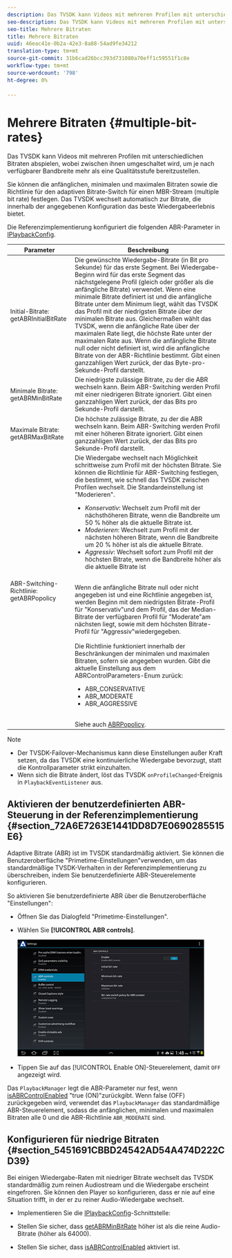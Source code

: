 ```yaml
---
description: Das TVSDK kann Videos mit mehreren Profilen mit unterschiedlichen Bitraten abspielen, wobei zwischen ihnen umgeschaltet wird, um je nach verfügbarer Bandbreite mehr als eine Qualitätsstufe bereitzustellen.
seo-description: Das TVSDK kann Videos mit mehreren Profilen mit unterschiedlichen Bitraten abspielen, wobei zwischen ihnen umgeschaltet wird, um je nach verfügbarer Bandbreite mehr als eine Qualitätsstufe bereitzustellen.
seo-title: Mehrere Bitraten
title: Mehrere Bitraten
uuid: 46eac41e-0b2a-42e3-8a88-54ad9fe34212
translation-type: tm+mt
source-git-commit: 31b6cad26bcc393d731080a70eff1c59551f1c8e
workflow-type: tm+mt
source-wordcount: '798'
ht-degree: 0%

---
```



# Mehrere Bitraten {#multiple-bit-rates}

Das TVSDK kann Videos mit mehreren Profilen mit unterschiedlichen Bitraten abspielen, wobei zwischen ihnen umgeschaltet wird, um je nach verfügbarer Bandbreite mehr als eine Qualitätsstufe bereitzustellen.

Sie können die anfänglichen, minimalen und maximalen Bitraten sowie die Richtlinie für den adaptiven Bitrate-Switch für einen MBR-Stream (multiple bit rate) festlegen. Das TVSDK wechselt automatisch zur Bitrate, die innerhalb der angegebenen Konfiguration das beste Wiedergabeerlebnis bietet.

Die Referenzimplementierung konfiguriert die folgenden ABR-Parameter in [IPlaybackConfig](https://help.adobe.com/en_US/primetime/api/reference_implementation/android/javadoc/com/adobe/primetime/reference/config/IPlaybackConfig.html).

| Parameter | Beschreibung |
|--- |--- |
| Initial-Bitrate:  getABRInitialBitRate | Die gewünschte Wiedergabe-Bitrate (in Bit pro Sekunde) für das erste Segment. Bei Wiedergabe-Beginn wird für das erste Segment das nächstgelegene Profil (gleich oder größer als die anfängliche Bitrate) verwendet.  Wenn eine minimale Bitrate definiert ist und die anfängliche Bitrate unter dem Minimum liegt, wählt das TVSDK das Profil mit der niedrigsten Bitrate über der minimalen Bitrate aus. Gleichermaßen wählt das TVSDK, wenn die anfängliche Rate über der maximalen Rate liegt, die höchste Rate unter der maximalen Rate aus. Wenn die anfängliche Bitrate null oder nicht definiert ist, wird die anfängliche Bitrate von der ABR-Richtlinie bestimmt.  Gibt einen ganzzahligen Wert zurück, der das Byte-pro-Sekunde-Profil darstellt. |
| Minimale Bitrate:  getABRMinBitRate | Die niedrigste zulässige Bitrate, zu der die ABR wechseln kann. Beim ABR-Switching werden Profil mit einer niedrigeren Bitrate ignoriert. Gibt einen ganzzahligen Wert zurück, der das Bits pro Sekunde-Profil darstellt. |
| Maximale Bitrate:  getABRMaxBitRate | Die höchste zulässige Bitrate, zu der die ABR wechseln kann. Beim ABR-Switching werden Profil mit einer höheren Bitrate ignoriert. Gibt einen ganzzahligen Wert zurück, der das Bits pro Sekunde-Profil darstellt. |
| ABR-Switching-Richtlinie:  getABRPopolicy | Die Wiedergabe wechselt nach Möglichkeit schrittweise zum Profil mit der höchsten Bitrate. Sie können die Richtlinie für ABR-Switching festlegen, die bestimmt, wie schnell das TVSDK zwischen Profilen wechselt. Die Standardeinstellung ist &quot;Moderieren&quot;. <ul><li>*Konservativ*: Wechselt zum Profil mit der nächsthöheren Bitrate, wenn die Bandbreite um 50 % höher als die aktuelle Bitrate ist. </li><li>*Moderieren*: Wechselt zum Profil mit der nächsten höheren Bitrate, wenn die Bandbreite um 20 % höher ist als die aktuelle Bitrate.</li><li>*Aggressiv*: Wechselt sofort zum Profil mit der höchsten Bitrate, wenn die Bandbreite höher als die aktuelle Bitrate ist</li></ul><br/>Wenn die anfängliche Bitrate null oder nicht angegeben ist und eine Richtlinie angegeben ist, werden Beginn mit dem niedrigsten Bitrate-Profil für &quot;Konservativ&quot;und dem Profil, das der Median-Bitrate der verfügbaren Profil für &quot;Moderate&quot;am nächsten liegt, sowie mit dem höchsten Bitrate-Profil für &quot;Aggressiv&quot;wiedergegeben.<br/><br/>Die Richtlinie funktioniert innerhalb der Beschränkungen der minimalen und maximalen Bitraten, sofern sie angegeben wurden.  Gibt die aktuelle Einstellung aus dem ABRControlParameters-Enum zurück: <ul><li>ABR_CONSERVATIVE</li><li>ABR_MODERATE </li><li>ABR_AGGRESSIVE</li></ul><br>Siehe auch  [ABRPopolicy](https://help.adobe.com/en_US/primetime/api/psdk/javadoc/com/adobe/mediacore/ABRControlParameters.ABRPolicy.html). |

>[!NOTE]
>
>* Der TVSDK-Failover-Mechanismus kann diese Einstellungen außer Kraft setzen, da das TVSDK eine kontinuierliche Wiedergabe bevorzugt, statt die Kontrollparameter strikt einzuhalten.
>* Wenn sich die Bitrate ändert, löst das TVSDK `onProfileChanged`-Ereignis in `PlaybackEventListener` aus.


## Aktivieren der benutzerdefinierten ABR-Steuerung in der Referenzimplementierung {#section_72A6E7263E1441DD8D7E0690285515E6}

Adaptive Bitrate (ABR) ist im TVSDK standardmäßig aktiviert. Sie können die Benutzeroberfläche &quot;Primetime-Einstellungen&quot;verwenden, um das standardmäßige TVSDK-Verhalten in der Referenzimplementierung zu überschreiben, indem Sie benutzerdefinierte ABR-Steuerelemente konfigurieren.

So aktivieren Sie benutzerdefinierte ABR über die Benutzeroberfläche &quot;Einstellungen&quot;:

* Öffnen Sie das Dialogfeld &quot;Primetime-Einstellungen&quot;.
* Wählen Sie **[!UICONTROL ABR controls]**.

   ![](assets/abr-configuration.jpg)

* Tippen Sie auf das [!UICONTROL Enable ON]-Steuerelement, damit `OFF` angezeigt wird.

Das `PlaybackManager` legt die ABR-Parameter nur fest, wenn [isABRControlEnabled](https://help.adobe.com/en_US/primetime/api/reference_implementation/android/javadoc/com/adobe/primetime/reference/config/IPlaybackConfig.html) &quot;true (ON)&quot;zurückgibt. Wenn false (OFF) zurückgegeben wird, verwendet das `PlaybackManager` das standardmäßige ABR-Steuerelement, sodass die anfänglichen, minimalen und maximalen Bitraten alle 0 und die ABR-Richtlinie `ABR_MODERATE` sind.

## Konfigurieren für niedrige Bitraten {#section_5451691CBBD24542AD54A474D222CD39}

Bei einigen Wiedergabe-Raten mit niedriger Bitrate wechselt das TVSDK standardmäßig zum reinen Audiostream und die Wiedergabe erscheint eingefroren. Sie können den Player so konfigurieren, dass er nie auf eine Situation trifft, in der er zu reiner Audio-Wiedergabe wechselt.

* Implementieren Sie die [IPlaybackConfig](https://help.adobe.com/en_US/primetime/api/reference_implementation/android/javadoc/com/adobe/primetime/reference/config/IPlaybackConfig.html)-Schnittstelle:

* Stellen Sie sicher, dass [getABRMinBitRate](https://help.adobe.com/en_US/primetime/api/reference_implementation/android/javadoc/com/adobe/primetime/reference/config/IPlaybackConfig.html#getABRMinBitRate()) höher ist als die reine Audio-Bitrate (höher als 64000).
* Stellen Sie sicher, dass [isABRControlEnabled](https://help.adobe.com/en_US/primetime/api/reference_implementation/android/javadoc/com/adobe/primetime/reference/config/IPlaybackConfig.html#isABRControlEnabled()) aktiviert ist.